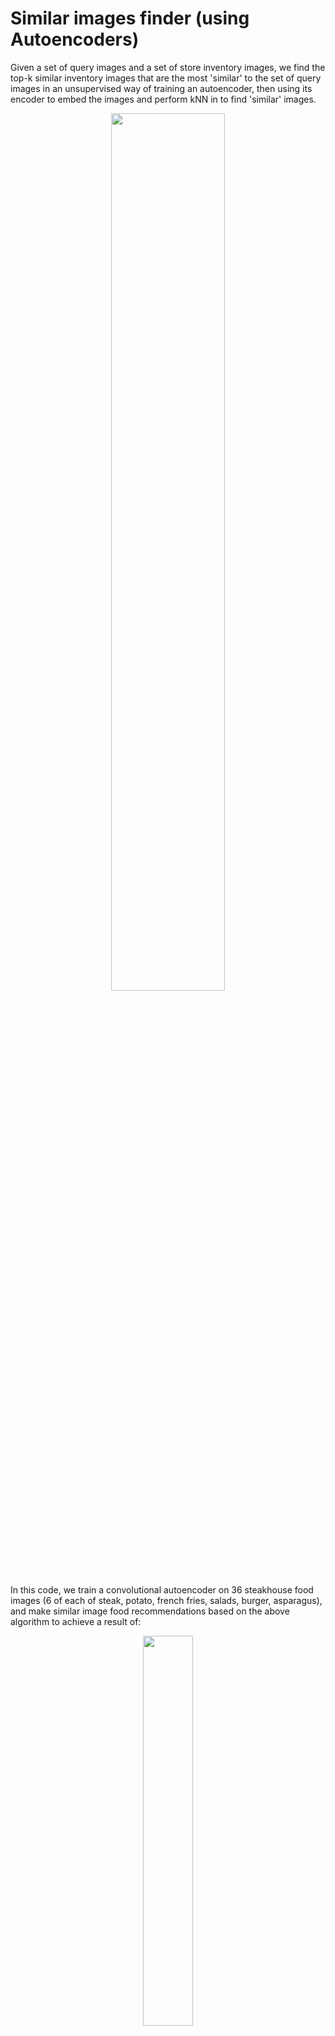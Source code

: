 # Similar images finder (using Autoencoders)

Given a set of query images and a set of store inventory images, we find the top-k similar inventory images that are the most 'similar' to the set of query images in an unsupervised way of training an autoencoder, then using its encoder to embed the images and perform kNN in to find 'similar' images. 

<p align="center"> 
<img src="https://github.com/ankonzoid/artificio/blob/master/similar_images_AE/coverart/coverart.jpg" width="60%">
</p>

In this code, we train a convolutional autoencoder on 36 steakhouse food images (6 of each of steak, potato, french fries, salads, burger, asparagus), and make similar image food recommendations based on the above algorithm to achieve a result of:

<p align="center"> 
<img src="https://github.com/ankonzoid/artificio/blob/master/similar_images_AE/output/result_burger_test.png" width="40%">
</p>

<p align="center"> 
<img src="https://github.com/ankonzoid/artificio/blob/master/similar_images_AE/output/result_salad_test.png" width="40%">
</p>

The model performs fairly well as a vanilla model with minimal fine-tuned training, in the sense that the top similar recommended images tend to be in same food category as the query image (i.e. querying a burger gives mostly burgers, and querying a salad gives mostly salads, ...). There is still much room for improvement in terms different neural network architectures, more/different training images, hyperparameter tuning to improve the generality of this model. 

The algorithm:

1) Train an autoencoder with training images in the same domain as the inventory images

2) Use the trained encoder to embed both the query images and the inventory images

3) Perform kNN (euclidean/cosine similarity) to find the inventory nearest neighbour image embeddings to the query image embeddings, and keep the k closest embeddings as the top-k recommendations

### Usage:

To make sure our similar images finder (trained on steakhouse food images) works on our test images, 

1. Run the command:
    
    > python similar_images_AE.py

When the run is complete, your answer images can be found in the `output` directory. However, if you would like to train the model from scratch then:
 
1. In `similar_images_AE.py`, set:
     
    * `model_name` to either `"simpleAE"` (1 FC hidden layer) or `"convAE"` (CNN)

    * `process_and_save_images = True` to perform the proper pre-processing of the images

    * `train_model = True` to instruct the program to train the model from scratch (it also saves it once the training is complete)

2. Run the command:

    > python similar_images_AE.py

### Required libraries:

* numpy, matplotlib, pylab, sklearn, keras, h5py, pillow

### Authors:

Anson Wong
